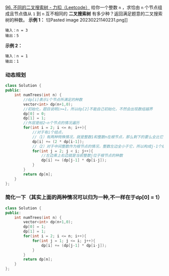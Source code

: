 [96. 不同的二叉搜索树 - 力扣（Leetcode）](https://leetcode.cn/problems/unique-binary-search-trees/)
给你一个整数 `n` ，求恰由 `n` 个节点组成且节点值从 `1` 到 `n` 互不相同的 **二叉搜索树** 有多少种？返回满足题意的二叉搜索树的种数。
**示例 1：**
![[Pasted image 20230221140231.png]]
```
输入：n = 3
输出：5
```

**示例 2：**
```
输入：n = 1
输出：1
```

### 动态规划
```c++
class Solution {
public:
    int numTrees(int n) {
        //dp[i]表示i个节点所满足的种数
        vector<int> dp(n+1,0);
        //初始化，题目说明i>=1，所以dp[2]不能自己初始化，不然会出现数组越界
        dp[0] = 0;
        dp[1] = 1;
        //外层是给2~n个节点的情况遍历
        for(int i = 2; i <= n; i++){
            //对于有i个结点，
            //（1）有两种特殊情况，就是整数1和整数n在根节点，那么剩下的要么全比它们小，要么比它们大，所以转换为i-1个结点的情况
            dp[i] += (2 * dp[i-1]);
            //（2）对于中间整数作为根节点的情况，整数左边全小于它，所以构成j-1个结点的情况，同理右边也是
            for(int j = 2; j < i; j++){
                //左边乘上右边就是当前整数j位于根节点的种数
                dp[i] += (dp[j-1] * dp[i-j]);
            }
        }
        return dp[n];
    }
};
```

### 简化一下（其实上面的两种情况可以归为一种,不一样在于dp[0] = 1）
```c++
class Solution {
public:
    int numTrees(int n) {
        vector<int> dp(n+1,0);
        dp[0] = 1;
        dp[1] = 1;
        for(int i = 2; i <= n; i++){
            for(int j = 1; j <= i; j++){
                dp[i] += (dp[j-1] * dp[i-j]);
            }
        }
        return dp[n];
    }
};
```
